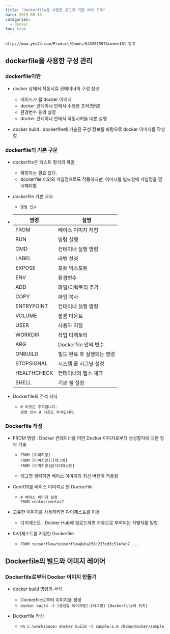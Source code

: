 ```yaml
---
title: "dockerfile을 사용한 코드에 의한 서버 구축"
date: 2019-05-13
categories:
  - docker
toc: true
---
```


`http://www.yes24.com/Product/Goods/64320759?Acode=101 참고`


## dockerfile을 사용한 구성 관리

### dockerfile이란


* docker 상에서 작동시킬 컨테이너의 구성 정보
  * 베이스가 될 docker 이미지
  * docker 컨테이너 안에서 수행한 조작(명령)
  * 환경변수 등의 설정
  * docker 컨테이너 안에서 작동시켜둘 데본 실행

* docker build : dockerfile에 기술된 구성 정보를 바탕으로 docker 이미지를 작성함



### dockerfile의 기본 구문

* dockerfile은 텍스트 형식의 파일
  * 확장자는 필요 없다.
  * dockerfile 이외의 파일명으로도 작동하지만, 이미지를 빌드할때 파일명을 명시해야함

* dockerfile 기본 서식
  * `명령 인수`

* 명령 | 설명
  ---- | ----
  FROM | 베이스 이미지 지정
  RUN | 명령 실행
  CMD | 컨테이너 실행 명령
  LABEL | 라벨 설정
  EXPOSE | 포트 익스포트
  ENV | 환경변수
  ADD | 파일/디렉토리 추가
  COPY | 파일 복사
  ENTRYPOINT | 컨테이너 실행 명령
  VOLUME | 볼륨 마운트
  USER | 사용자 지정
  WORKDIR | 작업 디렉토리
  ARG | Dockerfile 안의 변수
  ONBUILD | 빌드 완료 후 실행되는 명령
  STOPSIGNAL | 시스템 콜 시그널 설정
  HEALTHCHECK | 컨테이너의 헬스 체크
  SHELL | 기본 쉘 설정

* Dockerfile의 주석 서식
  * ```text
    # 이것은 주석입니다.
    명령 인수 # 이것도 주석입니다.
    ```

### Dockerfile 작성

* FROM 명령 : Docker 컨테이너를 어떤 Docker 이미지로부터 생성할지에 대한 정보 기술
  * ```text
    FROM [이미지명]
    FROM [이미지명]:[태그명]
    FROM [이미지명]@[다이제스트]
    ```
  * 태그명 생략하면 베이스 이미지의 최신 버전이 적용됨

* CentOS를 베이스 이미지로 한 Dockerfile
  * ```text
    # 베이스 이미지 설정
    FROM centos:centos7
    ```

* 고유한 이미지를 사용하려면 다이제스트를 이용
  * 다이제스트 : Docker Hub에 업로드하면 자동으로 부여되는 식별자를 말함

* 다이제스트를 지정한 Dockerfile
  * ```text
    FROM tensorflow/tensorflow@sha256:273cd3c514fab7....
    ```


## Dockerfile의 빌드와 이미지 레이어

### Dockerfile로부터 Docker 이미지 만들기

* docker build 명령의 서식
  * Dockerfile로부터 이미지를 생성
  * `docker build -t [생성할 이미지명]:[태그명] [Dockerfile의 위치]`

* Dockerfile 작성
  * ```text
    PS C:\workspace> docker build -t sample:1.0 /home/docker/sample
    ```



